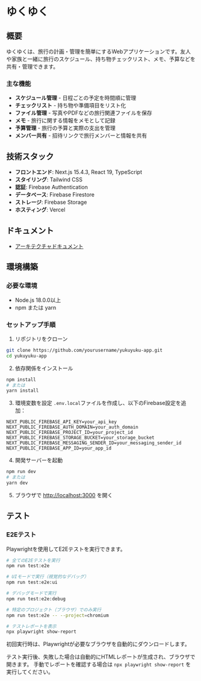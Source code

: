 # ゆくゆく

## 概要

ゆくゆくは、旅行の計画・管理を簡単にするWebアプリケーションです。友人や家族と一緒に旅行のスケジュール、持ち物チェックリスト、メモ、予算などを共有・管理できます。

### 主な機能

- **スケジュール管理** - 日程ごとの予定を時間順に管理
- **チェックリスト** - 持ち物や準備項目をリスト化
- **ファイル管理** - 写真やPDFなどの旅行関連ファイルを保存
- **メモ** - 旅行に関する情報をメモとして記録
- **予算管理** - 旅行の予算と実際の支出を管理
- **メンバー共有** - 招待リンクで旅行メンバーと情報を共有

## 技術スタック

- **フロントエンド**: Next.js 15.4.3, React 19, TypeScript
- **スタイリング**: Tailwind CSS
- **認証**: Firebase Authentication
- **データベース**: Firebase Firestore
- **ストレージ**: Firebase Storage
- **ホスティング**: Vercel

## ドキュメント

- [アーキテクチャドキュメント](https://yukuyuku-app.vercel.app/docs/architecture)

## 環境構築

### 必要な環境

- Node.js 18.0.0以上
- npm または yarn

### セットアップ手順

1. リポジトリをクローン

```bash
git clone https://github.com/yourusername/yukuyuku-app.git
cd yukuyuku-app
```

2. 依存関係をインストール

```bash
npm install
# または
yarn install
```

3. 環境変数を設定
   `.env.local`ファイルを作成し、以下のFirebase設定を追加：

```env
NEXT_PUBLIC_FIREBASE_API_KEY=your_api_key
NEXT_PUBLIC_FIREBASE_AUTH_DOMAIN=your_auth_domain
NEXT_PUBLIC_FIREBASE_PROJECT_ID=your_project_id
NEXT_PUBLIC_FIREBASE_STORAGE_BUCKET=your_storage_bucket
NEXT_PUBLIC_FIREBASE_MESSAGING_SENDER_ID=your_messaging_sender_id
NEXT_PUBLIC_FIREBASE_APP_ID=your_app_id
```

4. 開発サーバーを起動

```bash
npm run dev
# または
yarn dev
```

5. ブラウザで [http://localhost:3000](http://localhost:3000) を開く

## テスト

### E2Eテスト

Playwrightを使用してE2Eテストを実行できます。

```bash
# 全てのE2Eテストを実行
npm run test:e2e

# UIモードで実行（視覚的なデバッグ）
npm run test:e2e:ui

# デバッグモードで実行
npm run test:e2e:debug

# 特定のプロジェクト（ブラウザ）でのみ実行
npm run test:e2e -- --project=chromium

# テストレポートを表示
npx playwright show-report
```

初回実行時は、Playwrightが必要なブラウザを自動的にダウンロードします。

テスト実行後、失敗した場合は自動的にHTMLレポートが生成され、ブラウザで開きます。
手動でレポートを確認する場合は `npx playwright show-report` を実行してください。
